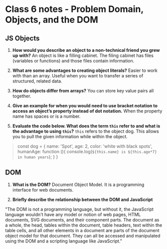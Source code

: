 # Class 6 notes - Problem Domain, Objects, and the DOM

## JS Objects

1. **How would you describe an object to a non-technical friend you grew up with?**
An object is like a filling cabinet. The filing cabinet has files (variables or functions) and those files contain information.

2. **What are some advantages to creating object literals?**
Easier to work with than an array. Useful when you want to transfer a series of structured, related data.

3. **How do objects differ from arrays?**
You can store key value pairs all together.

4. **Give an example for when you would need to use bracket notation to access an object’s property instead of dot notation.**
When the property name has spaces or is a number.

5. **Evaluate the code below. What does the term `this` refer to and what is the advantage to using `this`?**
`this` refers to the object dog. This allows you to pull the given information while within the object.

>const dog = {
  name: 'Spot',
  age: 2,
  color: 'white with black spots',
  humanAge: function (){
    console.log(`${this.name} is ${this.age*7} in human years`);
  }
}

## DOM

1. **What is the DOM?**
Document Object Model. It is a programming interface for web documents.

2. **Briefly describe the relationship between the DOM and JavaScript**
<!-- From the MDN Docs -->
"The DOM is not a programming language, but without it, the JavaScript language wouldn't have any model or notion of web pages, HTML documents, SVG documents, and their component parts. The document as a whole, the head, tables within the document, table headers, text within the table cells, and all other elements in a document are parts of the document object model for that document. They can all be accessed and manipulated using the DOM and a scripting language like JavaScript."


